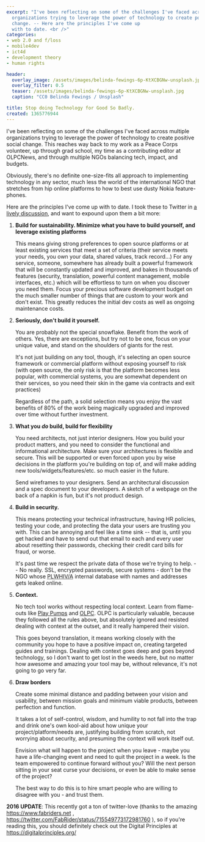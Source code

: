```yaml
---
excerpt: "I've been reflecting on some of the challenges I've faced across multiple
  organizations trying to leverage the power of technology to create positive social
  change. -- Here are the principles I've come up
  with to date. <br />"
categories:
- web 2.0 and f/loss
- mobile4dev
- ict4d
- development theory
- human rights

header:
  overlay_image: /assets/images/belinda-fewings-6p-KtXCBGNw-unsplash.jpg
  overlay_filter: 0.5
  teaser: /assets/images/belinda-fewings-6p-KtXCBGNw-unsplash.jpg
  caption: "CC0 Belinda Fewings / Unsplash"

title: Stop doing Technology for Good So Badly.
created: 1365776944
---
```

I've been reflecting on some of the challenges I've faced across multiple organizations trying to leverage the power of technology to create positive social change.  This reaches way back to my work as a Peace Corps volunteer, up through grad school, my time as a contributing editor at OLPCNews, and through multiple NGOs balancing tech, impact, and budgets.

Obviously, there's no definite one-size-fits all approach to implementing technology in any sector, much less the world of the international NGO that stretches from hip online platforms to how to best use dusty Nokia feature-phones.

Here are the principles I've come up with to date.  I took these to Twitter in <a href="https://twitter.com/search/realtime?q=%23ict4real&src=hash">a lively discussion</a>, and want to expound upon them a bit more:

<ol>
<li><strong>Build for sustainability. Minimize what you have to build yourself, and leverage existing platforms</strong>

This means giving strong preferences to open source platforms or at least existing services that meet a set of criteria (their service meets your needs, you own your data, shared values, track record...)  For any service, someone, somewhere has already built a powerful framework that will be constantly updated and improved, and bakes in thousands of features (security, translation, powerful content management, mobile interfaces, etc.) which will be effortless to turn on when you discover you need them. Focus your precious software development budget on the much smaller number of things that are custom to your work and don't exist. This greatly reduces the initial dev costs as well as ongoing maintenance costs.
</li>
<li><strong>Seriously, don't build it yourself.</strong>

You are probably not the special snowflake.  Benefit from the work of others.  Yes, there are exceptions, but try not to be one, focus on your unique value, and stand on the shoulders of giants for the rest.

It's not just building on any tool, though, it's selecting an open source framework or commercial platform without exposing yourself to risk (with open source, the only risk is that the platform becomes less popular, with commercial systems, you are somewhat dependent on their services, so you need their skin in the game via contracts and exit practices)

Regardless of the path, a solid selection means you enjoy the vast benefits of 80% of the work being magically upgraded and improved over time without further investment.
</li>

<li><strong>What you <em>do</em> build, build for flexibility</strong>

You need architects, not just interior designers. How you build your product matters, and you need to consider the functional and informational architecture.  Make sure your architectures is flexible and secure.  This will be supported or even forced upon you by wise decisions in the platform you're building on top of, and will make adding new tools/widgets/features/etc. so much easier in the future.

Send wireframes to your designers. Send an architectural discussion and a spec document to your developers.  A sketch of a webpage on the back of a napkin is fun, but it's not product design.
</li>

<li><strong>Build in security.</strong>

This means protecting your technical infrastructure, having HR policies, testing your code, and protecting the data your users are trusting you with. This can be annoying and feel like a time sink -- that is, until you get hacked and have to send out that email to each and every user about resetting their passwords, checking their credit card bills for fraud, or worse.

It's past time we respect the private data of those we're trying to help. -- No really.  SSL, encrypted passwords, secure systems - don't be the NGO whose <acronym title="People Living With HIV/AIDS">PLWHIV/A</acronym> internal database with names and addresses gets leaked online.
</li>

<li><strong>Context.</strong>

No tech tool works without respecting local context.  Learn from flame-outs like <a href="https://www.ictworks.org/news/2010/07/19/6-lessons-ict-practitioners-can-learn-playpumps-failure/">Play Pumps</a> and <a href="https://edutechdebate.org/olpc-in-south-america/olpc-in-peru-one-laptop-per-child-problems/">OLPC</a>.  OLPC is particularly valuable, because they followed all the rules above, but absolutely ignored and resisted dealing with context at the outset, and it really hampered their vision.

This goes beyond translation, it means working closely with the community you hope to have a positive impact on, creating targeted guides and trainings.  Dealing with context goes deep and goes beyond technology, so I don't want to get lost in the weeds here, but no matter how awesome and amazing your tool may be, without relevance, it's not going to go very far.
</li>

<li><strong>Draw borders</strong>

Create some minimal distance and padding between your vision and usability, between mission goals and minimum viable products, between perfection and function.

It takes a lot of self-control, wisdom, and humility to not fall into the trap and drink one's own kool-aid about how unique your project/platform/needs are, justifying building from scratch, not worrying about security, and presuming the context will work itself out.

Envision what will happen to the project when you leave - maybe you have a life-changing event and need to quit the project in a week.  Is the team empowered to continue forward without you?  Will the next person sitting in your seat curse your decisions, or even be able to make sense of the project?

The best way to do this is to hire smart people who are willing to disagree with you - and trust them.
</li>
</ol>

<b>2016 UPDATE</b>: This recently got a ton of twitter-love (thanks to the amazing https://www.fabriders.net , https://twitter.com/FabRider/status/715549773172981760 ), so if you're reading this, you should definitely check out the Digital Principles at https://digitalprinciples.org/
